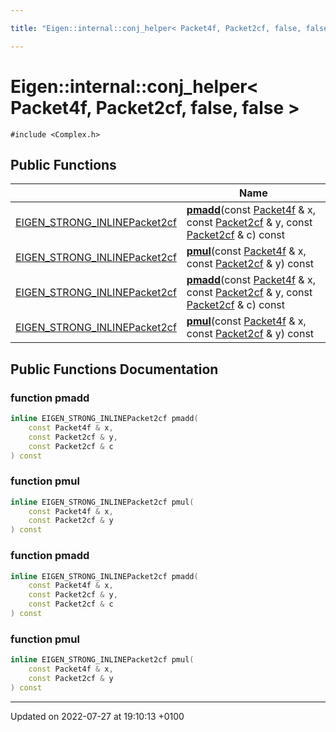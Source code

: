 ```yaml
---

title: "Eigen::internal::conj_helper< Packet4f, Packet2cf, false, false >"

---
```


# Eigen::internal::conj_helper< Packet4f, Packet2cf, false, false >






`#include <Complex.h>`

## Public Functions

|                | Name           |
| -------------- | -------------- |
| <a href="http://example.org/files/macros_8h/#define-eigen-strong-inline">EIGEN_STRONG_INLINE</a><a href="http://example.org/classes/structeigen_1_1internal_1_1packet2cf/">Packet2cf</a> | **[pmadd](http://example.org/classes/structeigen_1_1internal_1_1conj__helper_3_01packet4f_00_01packet2cf_00_01false_00_01false_01_4/#function-pmadd)**(const <a href="http://example.org/classes/structeigen_1_1internal_1_1packet4f/">Packet4f</a> & x, const <a href="http://example.org/classes/structeigen_1_1internal_1_1packet2cf/">Packet2cf</a> & y, const <a href="http://example.org/classes/structeigen_1_1internal_1_1packet2cf/">Packet2cf</a> & c) const |
| <a href="http://example.org/files/macros_8h/#define-eigen-strong-inline">EIGEN_STRONG_INLINE</a><a href="http://example.org/classes/structeigen_1_1internal_1_1packet2cf/">Packet2cf</a> | **[pmul](http://example.org/classes/structeigen_1_1internal_1_1conj__helper_3_01packet4f_00_01packet2cf_00_01false_00_01false_01_4/#function-pmul)**(const <a href="http://example.org/classes/structeigen_1_1internal_1_1packet4f/">Packet4f</a> & x, const <a href="http://example.org/classes/structeigen_1_1internal_1_1packet2cf/">Packet2cf</a> & y) const |
| <a href="http://example.org/files/macros_8h/#define-eigen-strong-inline">EIGEN_STRONG_INLINE</a><a href="http://example.org/classes/structeigen_1_1internal_1_1packet2cf/">Packet2cf</a> | **[pmadd](http://example.org/classes/structeigen_1_1internal_1_1conj__helper_3_01packet4f_00_01packet2cf_00_01false_00_01false_01_4/#function-pmadd)**(const <a href="http://example.org/classes/structeigen_1_1internal_1_1packet4f/">Packet4f</a> & x, const <a href="http://example.org/classes/structeigen_1_1internal_1_1packet2cf/">Packet2cf</a> & y, const <a href="http://example.org/classes/structeigen_1_1internal_1_1packet2cf/">Packet2cf</a> & c) const |
| <a href="http://example.org/files/macros_8h/#define-eigen-strong-inline">EIGEN_STRONG_INLINE</a><a href="http://example.org/classes/structeigen_1_1internal_1_1packet2cf/">Packet2cf</a> | **[pmul](http://example.org/classes/structeigen_1_1internal_1_1conj__helper_3_01packet4f_00_01packet2cf_00_01false_00_01false_01_4/#function-pmul)**(const <a href="http://example.org/classes/structeigen_1_1internal_1_1packet4f/">Packet4f</a> & x, const <a href="http://example.org/classes/structeigen_1_1internal_1_1packet2cf/">Packet2cf</a> & y) const |

## Public Functions Documentation

### function pmadd

```cpp
inline EIGEN_STRONG_INLINEPacket2cf pmadd(
    const Packet4f & x,
    const Packet2cf & y,
    const Packet2cf & c
) const
```


### function pmul

```cpp
inline EIGEN_STRONG_INLINEPacket2cf pmul(
    const Packet4f & x,
    const Packet2cf & y
) const
```


### function pmadd

```cpp
inline EIGEN_STRONG_INLINEPacket2cf pmadd(
    const Packet4f & x,
    const Packet2cf & y,
    const Packet2cf & c
) const
```


### function pmul

```cpp
inline EIGEN_STRONG_INLINEPacket2cf pmul(
    const Packet4f & x,
    const Packet2cf & y
) const
```


-------------------------------

Updated on 2022-07-27 at 19:10:13 +0100